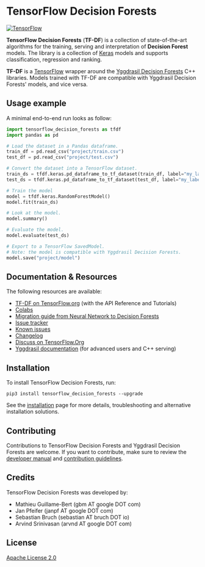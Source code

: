 # TensorFlow Decision Forests
[![TensorFlow](https://img.shields.io/badge/TensorFow-page-orange)](https://www.tensorflow.org/decision_forests)

**TensorFlow Decision Forests** (**TF-DF**) is a collection of state-of-the-art
algorithms for the training, serving and interpretation of **Decision Forest**
models. The library is a collection of [Keras](https://keras.io/) models and
supports classification, regression and ranking.

**TF-DF** is a [TensorFlow](https://www.tensorflow.org/) wrapper around the
[Yggdrasil Decision Forests](https://github.com/google/yggdrasil-decision-forests)
C++ libraries. Models trained with TF-DF are compatible with Yggdrasil Decision
Forests' models, and vice versa.

## Usage example

A minimal end-to-end run looks as follow:

```python
import tensorflow_decision_forests as tfdf
import pandas as pd

# Load the dataset in a Pandas dataframe.
train_df = pd.read_csv("project/train.csv")
test_df = pd.read_csv("project/test.csv")

# Convert the dataset into a TensorFlow dataset.
train_ds = tfdf.keras.pd_dataframe_to_tf_dataset(train_df, label="my_label")
test_ds = tfdf.keras.pd_dataframe_to_tf_dataset(test_df, label="my_label")

# Train the model
model = tfdf.keras.RandomForestModel()
model.fit(train_ds)

# Look at the model.
model.summary()

# Evaluate the model.
model.evaluate(test_ds)

# Export to a TensorFlow SavedModel.
# Note: the model is compatible with Yggdrasil Decision Forests.
model.save("project/model")
```

## Documentation & Resources

The following resources are available:

-   [TF-DF on TensorFlow.org](https://tensorflow.org/decision_forests) (with the
    API Reference and Tutorials)
-   [Colabs](documentation/tutorials)
-   [Migration guide from Neural Network to Decision Forests](documentation/migration.md)
-   [Issue tracker](https://github.com/tensorflow/decision-forests/issues)
-   [Known issues](documentation/known_issues.md)
-   [Changelog](CHANGELOG.md)
-   [Discuss on TensorFlow.Org](https://discuss.tensorflow.org)
-   [Yggdrasil documentation](https://github.com/google/yggdrasil-decision-forests)
    (for advanced users and C++ serving)

## Installation

To install TensorFlow Decision Forests, run:

```shell
pip3 install tensorflow_decision_forests --upgrade
```

See the [installation](documentation/installation.md) page for more details,
troubleshooting and alternative installation solutions.

## Contributing

Contributions to TensorFlow Decision Forests and Yggdrasil Decision Forests are
welcome. If you want to contribute, make sure to review the
[developer manual](documentation/developer_manual.md) and
[contribution guidelines](CONTRIBUTING.md).

## Credits

TensorFlow Decision Forests was developed by:

-   Mathieu Guillame-Bert (gbm AT google DOT com)
-   Jan Pfeifer (janpf AT google DOT com)
-   Sebastian Bruch (sebastian AT bruch DOT io)
-   Arvind Srinivasan (arvnd AT google DOT com)

## License

[Apache License 2.0](LICENSE)
